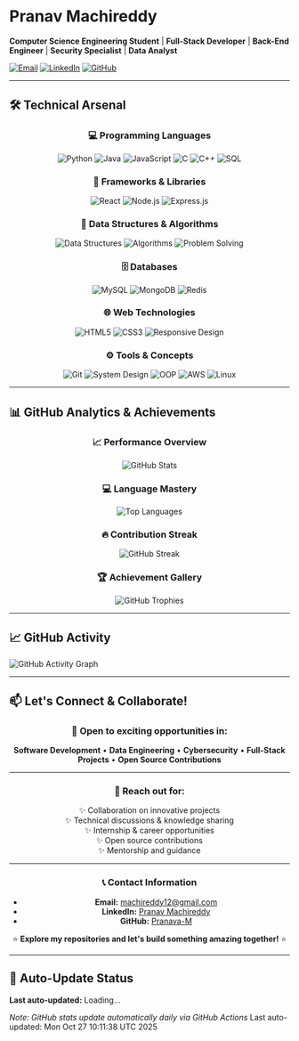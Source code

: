 # Pranav Machireddy

**Computer Science Engineering Student** | **Full-Stack Developer** | **Back-End Engineer** | **Security Specialist** | **Data Analyst**

[![Email](https://img.shields.io/badge/Email-machireddy12@gmail.com-red?style=flat-square&logo=gmail)](mailto:machireddy12@gmail.com)
[![LinkedIn](https://img.shields.io/badge/LinkedIn-Pranav_Machireddy-blue?style=flat-square&logo=linkedin)](https://www.linkedin.com/in/pranav-machireddy-554163311)
[![GitHub](https://img.shields.io/badge/GitHub-Pranava--M-black?style=flat-square&logo=github)](https://github.com/Pranava-M)

---

## 🛠️ Technical Arsenal

<div align="center">

### 💻 Programming Languages
![Python](https://img.shields.io/badge/Python-3776AB?style=for-the-badge&logo=python&logoColor=white)
![Java](https://img.shields.io/badge/Java-ED8B00?style=for-the-badge&logo=java&logoColor=white)
![JavaScript](https://img.shields.io/badge/JavaScript-F7DF1E?style=for-the-badge&logo=javascript&logoColor=black)
![C](https://img.shields.io/badge/C-00599C?style=for-the-badge&logo=c&logoColor=white)
![C++](https://img.shields.io/badge/C++-00599C?style=for-the-badge&logo=c%2B%2B&logoColor=white)
![SQL](https://img.shields.io/badge/SQL-4479A1?style=for-the-badge&logo=mysql&logoColor=white)

### 🚀 Frameworks & Libraries
![React](https://img.shields.io/badge/React-20232A?style=for-the-badge&logo=react&logoColor=61DAFB)
![Node.js](https://img.shields.io/badge/Node.js-339933?style=for-the-badge&logo=nodedotjs&logoColor=white)
![Express.js](https://img.shields.io/badge/Express.js-000000?style=for-the-badge&logo=express&logoColor=white)

### 🧠 Data Structures & Algorithms
![Data Structures](https://img.shields.io/badge/Data_Structures-FF6B6B?style=for-the-badge)
![Algorithms](https://img.shields.io/badge/Algorithms-4ECDC4?style=for-the-badge)
![Problem Solving](https://img.shields.io/badge/Problem_Solving-9B59B6?style=for-the-badge)

### 🗄️ Databases
![MySQL](https://img.shields.io/badge/MySQL-4479A1?style=for-the-badge&logo=mysql&logoColor=white)
![MongoDB](https://img.shields.io/badge/MongoDB-47A248?style=for-the-badge&logo=mongodb&logoColor=white)
![Redis](https://img.shields.io/badge/Redis-DC382D?style=for-the-badge&logo=redis&logoColor=white)

### 🌐 Web Technologies
![HTML5](https://img.shields.io/badge/HTML5-E34F26?style=for-the-badge&logo=html5&logoColor=white)
![CSS3](https://img.shields.io/badge/CSS3-1572B6?style=for-the-badge&logo=css3&logoColor=white)
![Responsive Design](https://img.shields.io/badge/Responsive_Design-00D2FF?style=for-the-badge)

### ⚙️ Tools & Concepts
![Git](https://img.shields.io/badge/Git-F05032?style=for-the-badge&logo=git&logoColor=white)
![System Design](https://img.shields.io/badge/System_Design-FF9500?style=for-the-badge)
![OOP](https://img.shields.io/badge/OOP-Object_Oriented-FF6B9D?style=for-the-badge)
![AWS](https://img.shields.io/badge/AWS-232F3E?style=for-the-badge&logo=amazonaws&logoColor=white)
![Linux](https://img.shields.io/badge/Linux-FCC624?style=for-the-badge&logo=linux&logoColor=black)

</div>

---

## 📊 GitHub Analytics & Achievements

<div align="center">

### 📈 Performance Overview
![GitHub Stats](https://github-readme-stats.vercel.app/api?username=Pranava-M&show_icons=true&theme=radical&hide_border=true&include_all_commits=true&count_private=true)

### 💻 Language Mastery
![Top Languages](https://github-readme-stats.vercel.app/api/top-langs/?username=Pranava-M&layout=compact&theme=radical&hide_border=true&langs_count=8)

### 🔥 Contribution Streak
![GitHub Streak](https://streak-stats.demolab.com/?user=Pranava-M&theme=radical&hide_border=true)

### 🏆 Achievement Gallery
![GitHub Trophies](https://github-profile-trophy.vercel.app/?username=Pranava-M&theme=radical&no-bg=true&no-frame=true&margin-w=15&margin-h=15)

</div>

---

## 📈 GitHub Activity

![GitHub Activity Graph](https://github-readme-activity-graph.vercel.app/graph?username=Pranava-M&theme=radical&hide_border=true&area=true&custom_title=Pranav%27s%20GitHub%20Activity)

---

## 📫 Let's Connect & Collaborate!

<div align="center">

### 🤝 Open to exciting opportunities in:
**Software Development** • **Data Engineering** • **Cybersecurity** • **Full-Stack Projects** • **Open Source Contributions**

---

### 💌 Reach out for:
✨ Collaboration on innovative projects  
✨ Technical discussions & knowledge sharing  
✨ Internship & career opportunities  
✨ Open source contributions  
✨ Mentorship and guidance

---

### 📞 Contact Information
- **Email:** [machireddy12@gmail.com](mailto:machireddy12@gmail.com)
- **LinkedIn:** [Pranav Machireddy](https://www.linkedin.com/in/pranav-machireddy-554163311)
- **GitHub:** [Pranava-M](https://github.com/Pranava-M)

⭐ **Explore my repositories and let's build something amazing together!** ⭐

</div>

---

## 🔄 Auto-Update Status
<!-- This section will be updated automatically every 24 hours -->
**Last auto-updated:** Loading...

*Note: GitHub stats update automatically daily via GitHub Actions*
Last auto-updated: Mon Oct 27 10:11:38 UTC 2025

